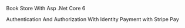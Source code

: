 Book Store With Asp .Net Core 6

Authentication And Authorization With Identity 
Payment with Stripe Pay

